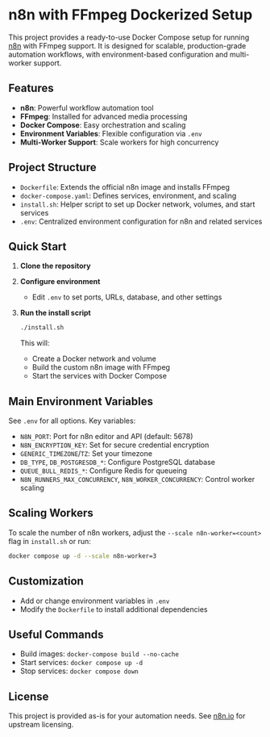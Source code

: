 # n8n with FFmpeg Dockerized Setup

This project provides a ready-to-use Docker Compose setup for running [n8n](https://n8n.io/) with FFmpeg support. It is designed for scalable, production-grade automation workflows, with environment-based configuration and multi-worker support.

## Features

- **n8n**: Powerful workflow automation tool
- **FFmpeg**: Installed for advanced media processing
- **Docker Compose**: Easy orchestration and scaling
- **Environment Variables**: Flexible configuration via `.env`
- **Multi-Worker Support**: Scale workers for high concurrency

## Project Structure

- `Dockerfile`: Extends the official n8n image and installs FFmpeg
- `docker-compose.yaml`: Defines services, environment, and scaling
- `install.sh`: Helper script to set up Docker network, volumes, and start services
- `.env`: Centralized environment configuration for n8n and related services

## Quick Start

1. **Clone the repository**
2. **Configure environment**
   - Edit `.env` to set ports, URLs, database, and other settings
3. **Run the install script**

   ```bash
   ./install.sh
   ```

   This will:

   - Create a Docker network and volume
   - Build the custom n8n image with FFmpeg
   - Start the services with Docker Compose

## Main Environment Variables

See `.env` for all options. Key variables:

- `N8N_PORT`: Port for n8n editor and API (default: 5678)
- `N8N_ENCRYPTION_KEY`: Set for secure credential encryption
- `GENERIC_TIMEZONE`/`TZ`: Set your timezone
- `DB_TYPE`, `DB_POSTGRESDB_*`: Configure PostgreSQL database
- `QUEUE_BULL_REDIS_*`: Configure Redis for queueing
- `N8N_RUNNERS_MAX_CONCURRENCY`, `N8N_WORKER_CONCURRENCY`: Control worker scaling

## Scaling Workers

To scale the number of n8n workers, adjust the `--scale n8n-worker=<count>` flag in `install.sh` or run:

```bash
docker compose up -d --scale n8n-worker=3
```

## Customization

- Add or change environment variables in `.env`
- Modify the `Dockerfile` to install additional dependencies

## Useful Commands

- Build images: `docker-compose build --no-cache`
- Start services: `docker compose up -d`
- Stop services: `docker compose down`

## License

This project is provided as-is for your automation needs. See [n8n.io](https://n8n.io/) for upstream licensing.
